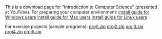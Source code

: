 This is a download page for "Introduction to Computer Science" (presented at YouTube).
For preparing your computer environment:
    [install guide for Windows users](./installguideWin.pdf)
    [install guide for Mac users](./installguideMac.pdf)
    [install guide for Linux users](./installguideL.pdf)

For exercise projects (sample programs):
    [proj1.zip](./proj1.zip)
    [proj2.zip](./proj2.zip)
    [proj3.zip](./proj3.zip)
    [proj4.zip](./proj4.zip)
    [proj5.zip](./proj5.zip)
